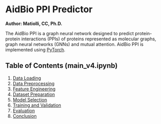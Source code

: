 # AidBio PPI Predictor 
**Author: Matiolli, CC, Ph.D.**

The AidBio PPI is a graph neural network designed to predict protein-protein interactions (PPIs) of proteins represented as molecular graphs, graph neural networks (GNNs) and mutual attention. AidBio PPI is implemented using [PyTorch](https://github.com/pytorch/pytorch).

## Table of Contents  (main_v4.ipynb)
1. [Data Loading](#data-loading)
2. [Data Preprocessing](#data-preprocessing)
3. [Feature Engineering](#feature-engineering)
4. [Dataset Preparation](#dataset-preparation)
5. [Model Selection](#model-selection)
6. [Training and Validation](#training-and-validation)
7. [Evaluation](#evaluation)
8. [Conclusion](#conclusion)
